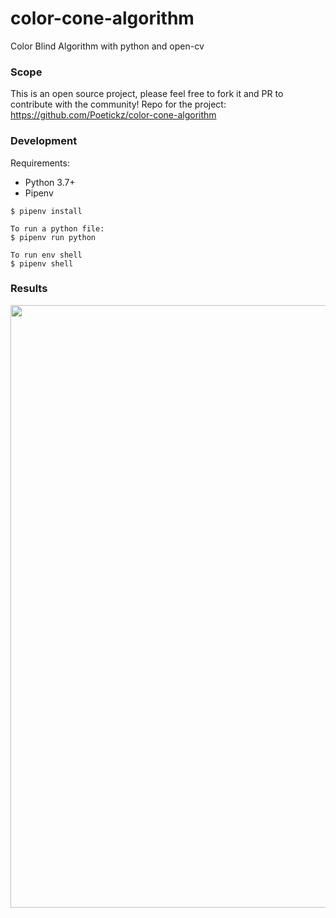 # color-cone-algorithm
Color Blind Algorithm with python and open-cv

### Scope
This is an open source project, please feel free to fork it and PR to contribute with the community!
Repo for the project: https://github.com/Poetickz/color-cone-algorithm

### Development
Requirements:
- Python 3.7+
- Pipenv


```
$ pipenv install

To run a python file:
$ pipenv run python

To run env shell
$ pipenv shell
```
### Results
<img width="964" src="https://i.imgur.com/cw5AR5L.png"/>
